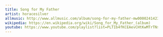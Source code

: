 ```yaml
---
title: Song for My Father
artist: horacesilver
allmusic: http://www.allmusic.com/album/song-for-my-father-mw0000241423
wikipedia: https://en.wikipedia.org/wiki/Song_for_My_Father_(album)
youtube: https://www.youtube.com/playlist?list=PLTIb4fKCEAevCHtKwMTrTNs5CXzCE-zMg
---
```


